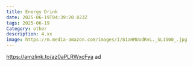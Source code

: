 ```yaml
---
title: Energy Drink
date: 2025-06-19T04:39:20.023Z
tags: 2025-06-19
Category: other
description: 4.xx
image: https://m.media-amazon.com/images/I/81aHMUodRvL._SL1500_.jpg
---
```

https://amzlink.to/az0aPLRWxcFya ad